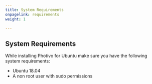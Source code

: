 ```yaml
---
title: System Requirements
onpagelink: requirements
weight: 1

---
```


System Requirements
-------------------

While installing Photivo for Ubuntu make sure you have the following system requirements:

- Ubuntu 18.04
- A non root user with sudo permissions
 